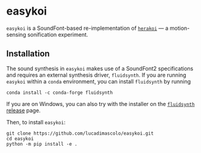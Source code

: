 # easykoi

`easykoi` is a SoundFont-based re-implementation of [`herakoi`](https://github.com/lucadimascolo/herakoi) — a motion-sensing sonification experiment. 

## Installation
The sound synthesis in `easykoi` makes use of a SoundFont2 specifications and requires an external synthesis driver, `fluidsynth`.
If you are running `easykoi` within a `conda` environment, you can install `fluidsynth` by running

```
conda install -c conda-forge fluidsynth
```

If you are on Windows, you can also try with the installer on the [`fluidsynth` release](https://github.com/FluidSynth/fluidsynth/releases) page.


Then, to install `easykoi`: 

```
git clone https://github.com/lucadimascolo/easykoi.git
cd easykoi
python -m pip install -e .
```
